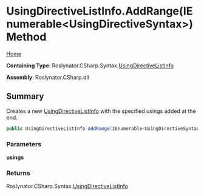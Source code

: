 <a name="_top"></a>

# UsingDirectiveListInfo\.AddRange\(IEnumerable\<UsingDirectiveSyntax>\) Method

[Home](../../../../../README.md#_top)

**Containing Type**: Roslynator\.CSharp\.Syntax\.[UsingDirectiveListInfo](../README.md#_top)

**Assembly**: Roslynator\.CSharp\.dll

## Summary

Creates a new [UsingDirectiveListInfo](../README.md#_top) with the specified usings added at the end\.

```csharp
public UsingDirectiveListInfo AddRange(IEnumerable<UsingDirectiveSyntax> usings)
```

### Parameters

**usings**

### Returns

Roslynator\.CSharp\.Syntax\.[UsingDirectiveListInfo](../README.md#_top)

